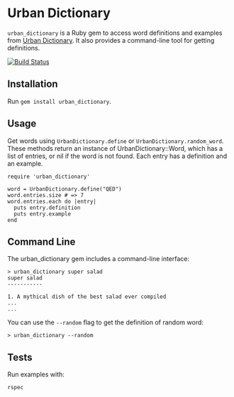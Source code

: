 # Urban Dictionary #

`urban_dictionary` is a Ruby gem to access word definitions and examples from [Urban Dictionary](http://www.urbandictionary.com/). It also provides a command-line tool for getting definitions.

[![Build Status](https://travis-ci.org/ryangreenberg/urban_dictionary.svg?branch=master)](https://travis-ci.org/ryangreenberg/urban_dictionary)

## Installation ##

Run `gem install urban_dictionary`.

## Usage ##

Get words using `UrbanDictionary.define` or `UrbanDictionary.random_word`. These methods return an instance of UrbanDictionary::Word, which has a list of entries, or nil if the word is not found. Each entry has a definition and an example.

    require 'urban_dictionary'

    word = UrbanDictionary.define("QED")
    word.entries.size # => 7
    word.entries.each do |entry|
      puts entry.definition
      puts entry.example
    end

## Command Line ##

The urban_dictionary gem includes a command-line interface:

    > urban_dictionary super salad
    super salad
    -----------

    1. A mythical dish of the best salad ever compiled
    ...
    ...

You can use the `--random` flag to get the definition of random word:

    > urban_dictionary --random

## Tests ##

Run examples with:

    rspec


